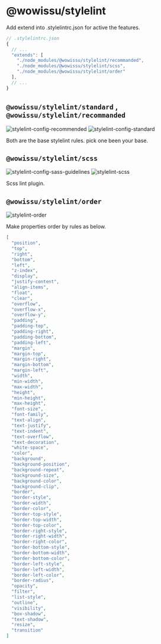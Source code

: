 # @wowissu/stylelint

Add extend into .stylelintrc.json for active the features.

```javascript
// .stylelintrc.json
{
  // ...
  "extends": [
    "./node_modules/@wowissu/stylelint/recommanded",
    "./node_modules/@wowissu/stylelint/scss",
    "./node_modules/@wowissu/stylelint/order"
  ],
  // ...
}
```

## `@wowissu/stylelint/standard` , `@wowissu/stylelint/recommanded`

![stylelint-config-recommended](https://img.shields.io/github/package-json/dependency-version/wowissu/dev/stylelint-config-recommended?filename=stylelint%2Fpackage.json)
![stylelint-config-standard](https://img.shields.io/github/package-json/dependency-version/wowissu/dev/stylelint-config-standard?filename=stylelint%2Fpackage.json)

Both are the base stylelint rules. pick one been your base.

## `@wowissu/stylelint/scss`

![stylelint-config-sass-guidelines](https://img.shields.io/github/package-json/dependency-version/wowissu/dev/stylelint-config-sass-guidelines?filename=stylelint%2Fpackage.json)
![stylelint-scss](https://img.shields.io/github/package-json/dependency-version/wowissu/dev/stylelint-scss?filename=stylelint%2Fpackage.json)

Scss lint plugin.

## `@wowissu/stylelint/order`

![stylelint-order](https://img.shields.io/github/package-json/dependency-version/wowissu/dev/stylelint-order?filename=stylelint%2Fpackage.json)

Make properties order by rules as below.

```json
[
  "position",
  "top",
  "right",
  "bottom",
  "left",
  "z-index",
  "display",
  "justify-content",
  "align-items",
  "float",
  "clear",
  "overflow",
  "overflow-x",
  "overflow-y",
  "padding",
  "padding-top",
  "padding-right",
  "padding-bottom",
  "padding-left",
  "margin",
  "margin-top",
  "margin-right",
  "margin-bottom",
  "margin-left",
  "width",
  "min-width",
  "max-width",
  "height",
  "min-height",
  "max-height",
  "font-size",
  "font-family",
  "text-align",
  "text-justify",
  "text-indent",
  "text-overflow",
  "text-decoration",
  "white-space",
  "color",
  "background",
  "background-position",
  "background-repeat",
  "background-size",
  "background-color",
  "background-clip",
  "border",
  "border-style",
  "border-width",
  "border-color",
  "border-top-style",
  "border-top-width",
  "border-top-color",
  "border-right-style",
  "border-right-width",
  "border-right-color",
  "border-bottom-style",
  "border-bottom-width",
  "border-bottom-color",
  "border-left-style",
  "border-left-width",
  "border-left-color",
  "border-radius",
  "opacity",
  "filter",
  "list-style",
  "outline",
  "visibility",
  "box-shadow",
  "text-shadow",
  "resize",
  "transition"
]
```
